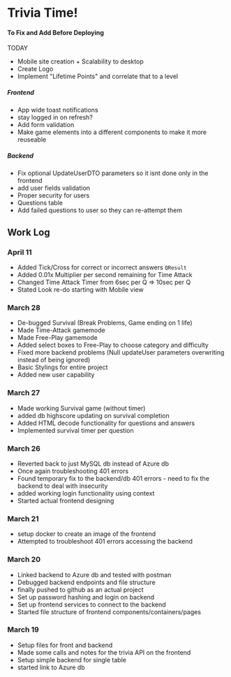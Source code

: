 # Trivia Time!

#### To Fix and Add Before Deploying

TODAY

- Mobile site creation + Scalability to desktop
- Create Logo
- Implement "Lifetime Points" and correlate that to a level

##### Frontend

- App wide toast notifications
- stay logged in on refresh?
- Add form validation
- Make game elements into a different components to make it more reuseable

##### Backend

- Fix optional UpdateUserDTO parameters so it isnt done only in the frontend
- add user fields validation
- Proper security for users
- Questions table
- Add failed questions to user so they can re-attempt them

## Work Log

### April 11

- Added Tick/Cross for correct or incorrect answers `QResult`
- Added 0.01x Multiplier per second remaining for Time Attack
- Changed Time Attack Timer from 6sec per Q => 10sec per Q
- Stated Look re-do starting with Mobile view

### March 28

- De-bugged Survival (Break Problems, Game ending on 1 life)
- Made Time-Attack gamemode
- Made Free-Play gamemode
- Added select boxes to Free-Play to choose category and difficulty
- Fixed more backend problems (Null updateUser parameters overwriting instead of being ignored)
- Basic Stylings for entire project
- Added new user capability

### March 27

- Made working Survival game (without timer)
- added db highscore updating on survival completion
- Added HTML decode functionality for questions and answers
- Implemented survival timer per question

### March 26

- Reverted back to just MySQL db instead of Azure db
- Once again troubleshooting 401 errors
- Found temporary fix to the backend/db 401 errors - need to fix the backend to deal with insecurity
- added working login functionality using context
- Started actual frontend designing

### March 21

- setup docker to create an image of the frontend
- Attempted to troubleshoot 401 errors accessing the backend

### March 20

- Linked backend to Azure db and tested with postman
- Debugged backend endpoints and file structure
- finally pushed to github as an actual project
- Set up password hashing and login on backend
- Set up frontend services to connect to the backend
- Started file structure of frontend components/containers/pages

### March 19

- Setup files for front and backend
- Made some calls and notes for the trivia API on the frontend
- Setup simple backend for single table
- started link to Azure db

